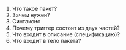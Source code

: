 1. Что такое пакет?
2. Зачем нужен?
3. Синтаксис
4. Почему триггер состоит из двух частей?
5. Что входит в описание (спецификацию)?
6. Что входит в тело пакета?